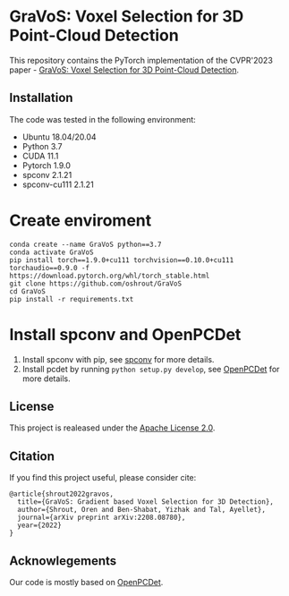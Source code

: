 # GraVoS: Voxel Selection for 3D Point-Cloud Detection
This repository contains the PyTorch implementation of the CVPR'2023 paper - [GraVoS: Voxel Selection for 3D Point-Cloud Detection](https://arxiv.org/abs/2208.08780).

## Installation
The code was tested in the following environment:
* Ubuntu 18.04/20.04
* Python 3.7
* CUDA 11.1
* Pytorch 1.9.0
* spconv 2.1.21
* spconv-cu111 2.1.21

# Create enviroment
```
conda create --name GraVoS python==3.7
conda activate GraVoS
pip install torch==1.9.0+cu111 torchvision==0.10.0+cu111 torchaudio==0.9.0 -f https://download.pytorch.org/whl/torch_stable.html
git clone https://github.com/oshrout/GraVoS
cd GraVoS
pip install -r requirements.txt
```

# Install spconv and OpenPCDet
1. Install spconv with pip, see [spconv](https://github.com/traveller59/spconv) for more details.
2. Install pcdet by running `python setup.py develop`, see [OpenPCDet](https://github.com/open-mmlab/OpenPCDet) for more details.

## License
This project is realeased under the [Apache License 2.0](https://github.com/oshrout/GraVoS/blob/master/LICENSE).

## Citation
If you find this project useful, please consider cite:
```
@article{shrout2022gravos,
  title={GraVoS: Gradient based Voxel Selection for 3D Detection},
  author={Shrout, Oren and Ben-Shabat, Yizhak and Tal, Ayellet},
  journal={arXiv preprint arXiv:2208.08780},
  year={2022}
}
```

## Acknowlegements
Our code is mostly based on [OpenPCDet](https://github.com/open-mmlab/OpenPCDet).
